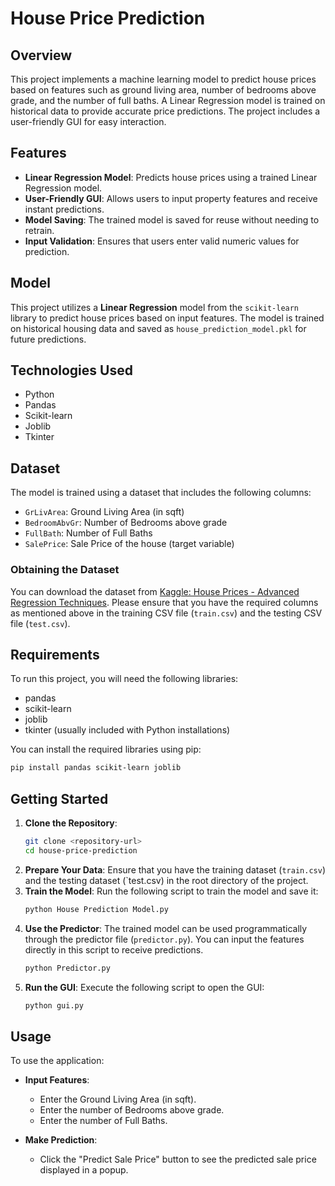 # House Price Prediction

## Overview

This project implements a machine learning model to predict house prices based on features such as ground living area, number of bedrooms above grade, and the number of full baths. A Linear Regression model is trained on historical data to provide accurate price predictions. The project includes a user-friendly GUI for easy interaction.

## Features

- **Linear Regression Model**: Predicts house prices using a trained Linear Regression model.
- **User-Friendly GUI**: Allows users to input property features and receive instant predictions.
- **Model Saving**: The trained model is saved for reuse without needing to retrain.
- **Input Validation**: Ensures that users enter valid numeric values for prediction.

## Model

This project utilizes a **Linear Regression** model from the `scikit-learn` library to predict house prices based on input features. The model is trained on historical housing data and saved as `house_prediction_model.pkl` for future predictions.

## Technologies Used

- Python
- Pandas
- Scikit-learn
- Joblib
- Tkinter

## Dataset

The model is trained using a dataset that includes the following columns:
- `GrLivArea`: Ground Living Area (in sqft)
- `BedroomAbvGr`: Number of Bedrooms above grade
- `FullBath`: Number of Full Baths
- `SalePrice`: Sale Price of the house (target variable)

### Obtaining the Dataset
You can download the dataset from [Kaggle: House Prices - Advanced Regression Techniques](https://www.kaggle.com/c/house-prices-advanced-regression-techniques/data). Please ensure that you have the required columns as mentioned above in the training CSV file (`train.csv`) and the testing CSV file (`test.csv`).

## Requirements

To run this project, you will need the following libraries:

- pandas
- scikit-learn
- joblib
- tkinter (usually included with Python installations)

You can install the required libraries using pip:

```bash
pip install pandas scikit-learn joblib
```
## Getting Started

1. **Clone the Repository**:
   ```bash
   git clone <repository-url>
   cd house-price-prediction
   ```
2. **Prepare Your Data**:
    Ensure that you have the training dataset (`train.csv`) and the testing dataset (`test.csv) in the root directory of the project.
3. **Train the Model**: Run the following script to train the model and save it:
   ```bash
   python House Prediction Model.py
   ```
4. **Use the Predictor**: The trained model can be used programmatically through the predictor file (`predictor.py`). You can input the features directly in this script to receive predictions.
   ```bash
   python Predictor.py
   ```
5. **Run the GUI**: Execute the following script to open the GUI:
   ```bash
   python gui.py
   ```
## Usage

To use the application:

- **Input Features**: 
  - Enter the Ground Living Area (in sqft).
  - Enter the number of Bedrooms above grade.
  - Enter the number of Full Baths.

- **Make Prediction**: 
  - Click the "Predict Sale Price" button to see the predicted sale price displayed in a popup.
